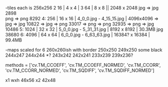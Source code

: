 -tiles each is 256x256
2   16  | 4  x  4 |
3   64  | 8  x  8 || 2048 x 2048
        jpg => jpg 2898             
        png => png 8292
4:  256 | 16 x 16 |  4_0_0.jpg - 4_15_15.jpg    |  4096x4096
    => jpg => jpg 10822
    => jpg => png 33017
    => png => png 32935
    => png => jpg 10486
5: 1024 | 32 x 32 |  5_0_0.jpg - 5_31_31.jpg    | 8192 x 8192 | 30.3MB
      jpg 38680
6: 4096 | 64 x 64 |  6_0_0.jpg - 6_63_63.jpg    | 16384? x 16384 | 99.4MB




-maps scaled for 6 
        260x260ish with border
        250x250
        249x250  some black
        244x247
        244x244 *?
        243x242
        242x241
        233x239
        239x236?


methods = ['cv.TM_CCOEFF', 'cv.TM_CCOEFF_NORMED', 'cv.TM_CCORR',
            'cv.TM_CCORR_NORMED', 'cv.TM_SQDIFF', 'cv.TM_SQDIFF_NORMED']



x1     wxh 46x56
x2         42x48